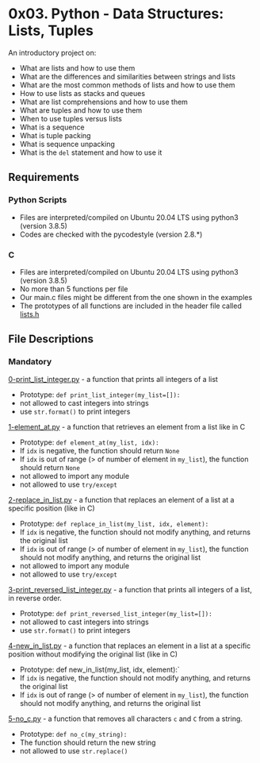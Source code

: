 # 0x03. Python - Data Structures: Lists, Tuples
An introductory project on:

- What are lists and how to use them
- What are the differences and similarities between strings and lists
- What are the most common methods of lists and how to use them
- How to use lists as stacks and queues
- What are list comprehensions and how to use them
- What are tuples and how to use them
- When to use tuples versus lists
- What is a sequence
- What is tuple packing
- What is sequence unpacking
- What is the `del` statement and how to use it

## Requirements
### Python Scripts
- Files are interpreted/compiled on Ubuntu 20.04 LTS using python3 (version 3.8.5)
- Codes are checked with the pycodestyle (version 2.8.*)

### C
- Files are interpreted/compiled on Ubuntu 20.04 LTS using python3 (version 3.8.5)
- No more than 5 functions per file
- Our main.c files might be different from the one shown in the examples
- The prototypes of all functions are included in the header file called [lists.h](https://github.com/Gbeminiyi-S/alx-higher_level_programming/blob/main/0x03-python-data_structures/lists.h)

## File Descriptions
### Mandatory
[0-print_list_integer.py](https://github.com/Gbeminiyi-S/alx-higher_level_programming/blob/main/0x03-python-data_structures/0-print_list_integer.py) - a function that prints all integers of a list
   - Prototype: `def print_list_integer(my_list=[]):`
   - not allowed to cast integers into strings
   - use `str.format()` to print integers

[1-element_at.py](https://github.com/Gbeminiyi-S/alx-higher_level_programming/blob/main/0x03-python-data_structures/1-element_at.py) - a function that retrieves an element from a list like in C
  - Prototype: `def element_at(my_list, idx):`
  - If `idx` is negative, the function should return `None`
  - If `idx` is out of range (> of number of element in `my_list`), the function should return `None`
  - not allowed to import any module
  - not allowed to use `try/except`

[2-replace_in_list.py](https://github.com/Gbeminiyi-S/alx-higher_level_programming/blob/main/0x03-python-data_structures/2-replace_in_list.py) - a function that replaces an element of a list at a specific position (like in C)
  - Prototype: `def replace_in_list(my_list, idx, element):`
  - If `idx` is negative, the function should not modify anything, and returns the original list
  - If `idx` is out of range (> of number of element in `my_list`), the function should not modify anything, and returns the original list
  - not allowed to import any module
  - not allowed to use `try/except`

[3-print_reversed_list_integer.py](https://github.com/Gbeminiyi-S/alx-higher_level_programming/blob/main/0x03-python-data_structures/3-print_reversed_list_integer.py) - a function that prints all integers of a list, in reverse order.
  - Prototype: `def print_reversed_list_integer(my_list=[]):`
  - not allowed to cast integers into strings
  - use `str.format()` to print integers

[4-new_in_list.py](https://github.com/Gbeminiyi-S/alx-higher_level_programming/blob/main/0x03-python-data_structures/4-new_in_list.py) -  a function that replaces an element in a list at a specific position without modifying the original list (like in C)
  - Prototype: def new_in_list(my_list, idx, element):`
  - If `idx` is negative, the function should not modify anything, and returns the original list
  - If `idx` is out of range (> of number of element in `my_list`), the function should not modify anything, and returns the original list

[5-no_c.py](https://github.com/Gbeminiyi-S/alx-higher_level_programming/blob/main/0x03-python-data_structures/5-no_c.py) - a function that removes all characters `c` and `C` from a string.
  - Prototype: `def no_c(my_string):`
  - The function should return the new string
  - not allowed to use `str.replace()`
